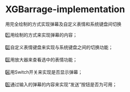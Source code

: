 # XGBarrage-implementation
用完全绘制的方式实现弹幕及自定义表情和系统键盘间切换

1️⃣用绘制的方式来实现弹幕的内容；

2️⃣自定义表情键盘来实现与系统键盘之间的切换功能；

3️⃣用放大器来查看选中的表情功能；

4️⃣用Switch开关来实现是否显示弹幕；

5️⃣通过输入的弹幕的内容来实现“发送”按钮是否为可用；
